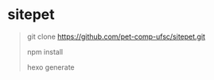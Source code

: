 # sitepet

  >git clone https://github.com/pet-comp-ufsc/sitepet.git
  >
  >npm install
  >
  >hexo generate
